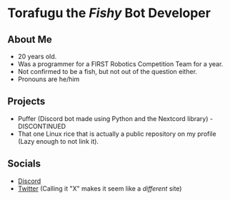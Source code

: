 # Torafugu the *Fishy* Bot Developer

## About Me

* 20 years old.
* Was a programmer for a FIRST Robotics Competition Team for a year.
* Not confirmed to be a fish, but not out of the question either.
* Pronouns are he/him

## Projects

* Puffer (Discord bot made using Python and the Nextcord library) - DISCONTINUED
* That one Linux rice that is actually a public repository on my profile (Lazy enough to not link it).


## Socials

* [Discord](https://discord.com/users/664221553902485505)
* [Twitter](https://twitter.com/TorafuguSashimi) (Calling it "X" makes it seem like a *different* site)
